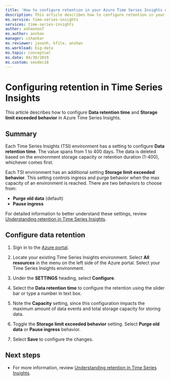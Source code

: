 ```yaml
---
title: 'How to configure retention in your Azure Time Series Insights environment | Microsoft Docs'
description: This article describes how to configure retention in your Azure Time Series Insights environment. 
ms.service: time-series-insights
services: time-series-insights
author: ashannon7
ms.author: anshan
manager: cshankar
ms.reviewer: jasonh, kfile, anshan
ms.workload: big-data
ms.topic: conceptual
ms.date: 04/30/2019
ms.custom: seodec18
---
```


# Configuring retention in Time Series Insights

This article describes how to configure **Data retention time** and **Storage limit exceeded behavior** in Azure Time Series Insights.

## Summary

Each Time Series Insights (TSI) environment has a setting to configure **Data retention time**. The value spans from 1 to 400 days. The data is deleted based on the environment storage capacity or retention duration (1-400), whichever comes first.

Each TSI environment has an additional setting **Storage limit exceeded behavior**. This setting controls ingress and purge behavior when the max capacity of an environment is reached. There are two behaviors to choose from:

- **Purge old data** (default)
- **Pause ingress**

For detailed information to better understand these settings, review [Understanding retention in Time Series Insights](time-series-insights-concepts-retention.md).  

## Configure data retention

1. Sign in to the [Azure portal](https://portal.azure.com).

1. Locate your existing Time Series Insights environment. Select **All resources** in the menu on the left side of the Azure portal. Select your Time Series Insights environment.

1. Under the **SETTINGS** heading, select **Configure**.

1. Select the **Data retention time** to configure the retention using the slider bar or type a number in text box.

1. Note the **Capacity** setting, since this configuration impacts the maximum amount of data events and total storage capacity for storing data.

1. Toggle the **Storage limit exceeded behavior** setting. Select **Purge old data** or **Pause ingress** behavior.

1. Select **Save** to configure the changes.

## Next steps

- For more information, review [Understanding retention in Time Series Insights](time-series-insights-concepts-retention.md).